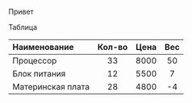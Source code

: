 Привет

Таблица

Наименование|Кол-во|Цена|Вес|
:-----------|:----:|:------:|:-----:|
Процессор|33|8000|50
Блок питания|12|5500|7
Материнская плата|28|4800|-4